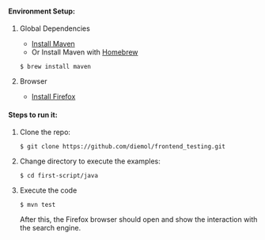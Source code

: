 #### Environment Setup:

1. Global Dependencies
    * [Install Maven](https://maven.apache.org/install.html)
    * Or Install Maven with [Homebrew](http://brew.sh/)
    ```
    $ brew install maven
    ```

1.  Browser
    * [Install Firefox](https://www.mozilla.org/en-US/firefox/new/)

#### Steps to run it:

1. Clone the repo:

    ```
    $ git clone https://github.com/diemol/frontend_testing.git
    ```
1. Change directory to execute the examples:

    ```
    $ cd first-script/java
    ```
1. Execute the code

	```
	$ mvn test
	```
	After this, the Firefox browser should open and show the interaction with the search engine.


